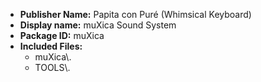 * **Publisher Name:** Papita con Puré (Whimsical Keyboard)
* **Display name:** muXica Sound System
* **Package ID:** muXica
* **Included Files:**
  * muXica\\.
  * TOOLS\\.
